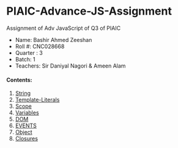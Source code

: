 # PIAIC-Advance-JS-Assignment
Assignment of Adv JavaScript of Q3 of PIAIC

- Name: Bashir Ahmed Zeeshan 
- Roll #: CNC028668
- Quarter : 3 
- Batch: 1 
- Teachers: Sir Daniyal Nagori & Ameen Alam


 
#### Contents:
  1. [String](String.md)
  2. [Template-Literals](Template-Literals/README.md)
  3. [Scope](Scope/README.md)
  4. [Variables](Variables/README.md)
  5. [DOM](DOM/README.md)
  6. [EVENTS](EVENTS/README.md)
  7. [Object](Object/README.md)
  8. [Closures](Closures/README.md)
  <!-- 10. [](/README.md) -->
  <!-- 11. [](/README.md) -->
  <!-- 12. [](/README.md) -->
  <!-- 13. [](/README.md) -->
